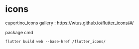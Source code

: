 # icons

cupertino_icons gallery :  https://wtus.github.io/flutter_icons/#/





package cmd

```
flutter build web --base-href /flutter_icons/
```


